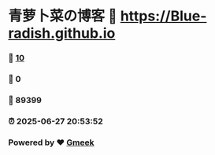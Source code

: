 # 青萝卜菜の博客 :link: https://Blue-radish.github.io 
### :page_facing_up: [10](https://Blue-radish.github.io/tag.html) 
### :speech_balloon: 0 
### :hibiscus: 89399 
### :alarm_clock: 2025-06-27 20:53:52 
### Powered by :heart: [Gmeek](https://github.com/Meekdai/Gmeek)
